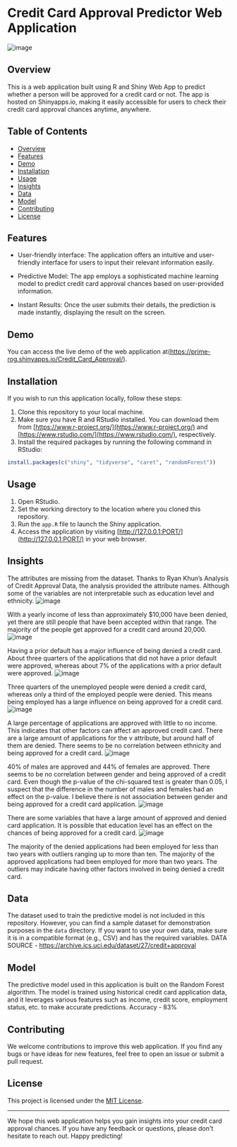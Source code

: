 # Credit Card Approval Predictor Web Application
![image](https://github.com/prime-rog/Credit_Card_Approval/assets/83567814/b729a74c-31d5-4621-984e-d6f6649ec6ac)



## Overview

This is a web application built using R and Shiny Web App to predict whether a person will be approved for a credit card or not. The app is hosted on Shinyapps.io, making it easily accessible for users to check their credit card approval chances anytime, anywhere.

## Table of Contents

- [Overview](#overview)
- [Features](#features)
- [Demo](#demo)
- [Installation](#installation)
- [Usage](#usage)
- [Insights](#insights)
- [Data](#data)
- [Model](#model)
- [Contributing](#contributing)
- [License](#license)
  

## Features

- User-friendly interface: The application offers an intuitive and user-friendly interface for users to input their relevant information easily.

- Predictive Model: The app employs a sophisticated machine learning model to predict credit card approval chances based on user-provided information.

- Instant Results: Once the user submits their details, the prediction is made instantly, displaying the result on the screen.

## Demo

You can access the live demo of the web application at(https://prime-rog.shinyapps.io/Credit_Card_Approval/).

## Installation

If you wish to run this application locally, follow these steps:

1. Clone this repository to your local machine.
2. Make sure you have R and RStudio installed. You can download them from [https://www.r-project.org/](https://www.r-project.org/) and [https://www.rstudio.com/](https://www.rstudio.com/), respectively.
3. Install the required packages by running the following command in RStudio:

```R
install.packages(c("shiny", "tidyverse", "caret", "randomForest"))
```

## Usage

1. Open RStudio.
2. Set the working directory to the location where you cloned this repository.
3. Run the `app.R` file to launch the Shiny application.
4. Access the application by visiting [http://127.0.0.1:PORT/](http://127.0.0.1:PORT/) in your web browser.

## Insights
The attributes are missing from the dataset. Thanks to Ryan Khun’s Analysis of Credit Approval Data, the analysis provided the attribute names. Although some of the variables are not interpretable such as education level and ethnicity.
![image](https://github.com/prime-rog/Credit_Card_Approval/assets/83567814/a0691e4b-5e71-418f-bcd6-24f5db74212f)

With a yearly income of less than approximately $10,000 have been denied, yet there are still people that have been accepted within that range. The majority of the people get approved for a credit card around 20,000.
![image](https://github.com/prime-rog/Credit_Card_Approval/assets/83567814/8c86a2fa-b6b4-4598-a136-b5c680fea0cc)

Having a prior default has a major influence of being denied a credit card. About three quarters of the applications that did not have a prior default were approved, whereas about 7% of the applications with a prior default were approved.
![image](https://github.com/prime-rog/Credit_Card_Approval/assets/83567814/3ed6a5dd-8074-410b-86d0-f8513cadf973)

Three quarters of the unemployed people were denied a credit card, whereas only a third of the employed people were denied. This means being employed has a large influence on being approved for a credit card.
![image](https://github.com/prime-rog/Credit_Card_Approval/assets/83567814/343c9a8b-99e3-41a4-bd6b-69e6bbf6d1fd)


A large percentage of applications are approved with little to no income. This indicates that other factors can affect an approved credit card.
There are a large amount of applications for the v attribute, but around half of them are denied. There seems to be no correlation between ethnicity and being approved for a credit card.
![image](https://github.com/prime-rog/Credit_Card_Approval/assets/83567814/7d071df8-7847-46e8-87ad-5b9df4ee19e5)

40% of males are approved and 44% of females are approved. There seems to be no correlation between gender and being approved of a credit card. Even though the p-value of the chi-squared test is greater than 0.05, I suspect that the difference in the number of males and females had an effect on the p-value. I believe there is not association between gender and being approved for a credit card application.
![image](https://github.com/prime-rog/Credit_Card_Approval/assets/83567814/3ebeb0d2-c700-4b62-9148-7d807d355375)

There are some variables that have a large amount of approved and denied card application. It is possible that education level has an effect on the chances of being approved for a credit card.
![image](https://github.com/prime-rog/Credit_Card_Approval/assets/83567814/7c62b775-04a3-4a03-91d3-13a999d54129)

The majority of the denied applications had been employed for less than two years with outliers ranging up to more than ten. The majority of the approved applications had been employed for more than two years. The outliers may indicate having other factors involved in being denied a credit card.


## Data

The dataset used to train the predictive model is not included in this repository. However, you can find a sample dataset for demonstration purposes in the `data` directory. If you want to use your own data, make sure it is in a compatible format (e.g., CSV) and has the required variables.
DATA SOURCE - https://archive.ics.uci.edu/dataset/27/credit+approval

## Model

The predictive model used in this application is built on the Random Forest algorithm. The model is trained using historical credit card application data, and it leverages various features such as income, credit score, employment status, etc. to make accurate predictions.
Accuracy - 83%

## Contributing

We welcome contributions to improve this web application. If you find any bugs or have ideas for new features, feel free to open an issue or submit a pull request.

## License

This project is licensed under the [MIT License](LICENSE).

---

We hope this web application helps you gain insights into your credit card approval chances. If you have any feedback or questions, please don't hesitate to reach out. Happy predicting!
